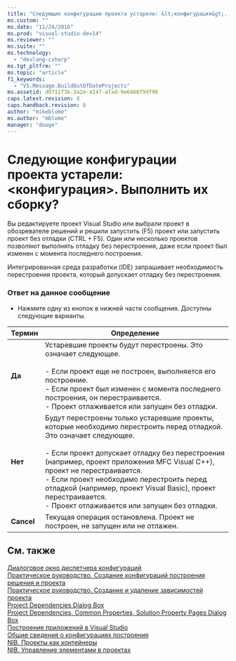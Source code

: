 ```yaml
---
title: "Следующие конфигурации проекта устарели: &lt;конфигурация&gt;. Выполнить их сборку? | Microsoft Docs"
ms.custom: ""
ms.date: "11/24/2016"
ms.prod: "visual-studio-dev14"
ms.reviewer: ""
ms.suite: ""
ms.technology: 
  - "devlang-csharp"
ms.tgt_pltfrm: ""
ms.topic: "article"
f1_keywords: 
  - "VS.Message.BuildOutOfDateProjects"
ms.assetid: d0711f3b-3a2e-4247-afad-9e6468f9df96
caps.latest.revision: 8
caps.handback.revision: 8
author: "mikeblome"
ms.author: "mblome"
manager: "douge"
---
```

# Следующие конфигурации проекта устарели: &lt;конфигурация&gt;. Выполнить их сборку?
Вы редактируете проект Visual Studio или выбрали проект в обозревателе решений и решили запустить \(F5\) проект или запустить проект без отладки \(CTRL \+ F5\). Один или несколько проектов позволяют выполнять отладку без перестроения, даже если проект был изменен с момента последнего построения.  
  
 Интегрированная среда разработки \(IDE\) запрашивает необходимость перестроения проекта, который допускает отладку без перестроения.  
  
### Ответ на данное сообщение  
  
-   Нажмите одну из кнопок в нижней части сообщения. Доступны следующие варианты.  
  
|Термин|Определение|  
|------------|-----------------|  
|**Да**|Устаревшие проекты будут перестроены. Это означает следующее.<br /><br /> -   Если проект еще не построен, выполняется его построение.<br />-   Если проект был изменен с момента последнего построения, он перестраивается.<br />-   Проект отлаживается или запущен без отладки.|  
|**Нет**|Будут перестроены только устаревшие проекты, которые необходимо перестроить перед отладкой. Это означает следующее.<br /><br /> -   Если проект допускает отладку без перестроения \(например, проект приложения MFC Visual C\+\+\), проект не перестраивается.<br />-   Если проект необходимо перестроить перед отладкой \(например, проект Visual Basic\), проект перестраивается.<br />-   Проект отлаживается или запущен без отладки.|  
|**Cancel**|Текущая операция остановлена. Проект не построен, не запущен или не отлажен.|  
  
## См. также  
 [Диалоговое окно диспетчера конфигураций](http://msdn.microsoft.com/ru-ru/fa182dca-282e-4ae5-bf37-e155344ca18b)   
 [Практическое руководство. Создание конфигураций построения решения и проекта](../Topic/How%20to:%20Create%20Solution%20and%20Project%20Build%20Configurations.md)   
 [Практическое руководство. Создание и удаление зависимостей проекта](../Topic/How%20to:%20Create%20and%20Remove%20Project%20Dependencies.md)   
 [Project Dependencies Dialog Box](http://msdn.microsoft.com/ru-ru/d66e48c3-3722-40dd-99b4-53d93cac128e)   
 [Project Dependencies, Common Properties, Solution Property Pages Dialog Box](http://msdn.microsoft.com/ru-ru/2ba638fc-719c-4a79-b166-3455a4374e31)   
 [Построение приложений в Visual Studio](../Topic/Compiling%20and%20Building%20in%20Visual%20Studio.md)   
 [Общие сведения о конфигурациях построения](../Topic/Understanding%20Build%20Configurations.md)   
 [NIB. Проекты как контейнеры](http://msdn.microsoft.com/ru-ru/87d40f63-f487-4767-8963-64beec27ba1b)   
 [NIB. Управление элементами в проектах](http://msdn.microsoft.com/ru-ru/762e606b-7f44-4b66-97a1-e30a703654a0)